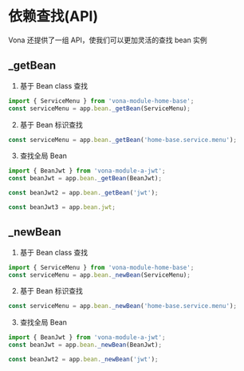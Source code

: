 # 依赖查找(API)

Vona 还提供了一组 API，使我们可以更加灵活的查找 bean 实例

## _getBean

1. 基于 Bean class 查找

``` typescript
import { ServiceMenu } from 'vona-module-home-base';
const serviceMenu = app.bean._getBean(ServiceMenu);
```

2. 基于 Bean 标识查找

``` typescript
const serviceMenu = app.bean._getBean('home-base.service.menu');
```

3. 查找全局 Bean

``` typescript
import { BeanJwt } from 'vona-module-a-jwt';
const beanJwt = app.bean._getBean(BeanJwt);

const beanJwt2 = app.bean._getBean('jwt');

const beanJwt3 = app.bean.jwt;
```

## _newBean

1. 基于 Bean class 查找

``` typescript
import { ServiceMenu } from 'vona-module-home-base';
const serviceMenu = app.bean._newBean(ServiceMenu);
```

2. 基于 Bean 标识查找

``` typescript
const serviceMenu = app.bean._newBean('home-base.service.menu');
```

3. 查找全局 Bean

``` typescript
import { BeanJwt } from 'vona-module-a-jwt';
const beanJwt = app.bean._newBean(BeanJwt);

const beanJwt2 = app.bean._newBean('jwt');
```
